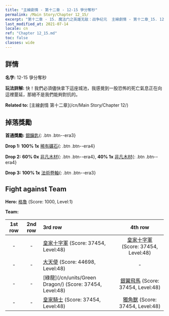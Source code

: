 ```yaml
---
title: "主線劇情 - 第十二章 - 12-15 爭分奪秒"
permalink: /Main Story/Chapter 12_15/
excerpt: "第十二章 - 15. 魔法门之英雄无敌：战争纪元  主線劇情 - 第十二章_15. 12-15 爭分奪秒"
last_modified_at: 2021-07-14
locale: cn
ref: "Chapter 12_15.md"
toc: false
classes: wide
---
```


## 詳情

 **名字:** 12-15 爭分奪秒

 **玩法詳解:** 快！我們必須儘快拿下這座城池，我感覺到一股恐怖的死亡氣息正在向這裡蔓延，那絕不是我們能夠對抗的。

 **Related to:** [主線劇情 第十二章](/cn/Main Story/Chapter 12/)

## 掉落獎勵

 **首通獎勵:** [銀鑰匙](/cn/Items/con_693/){: .btn .btn--era3}

 **Drop 1:** **100% 1x** [稀有礦石](/cn/Items/mat_40/){: .btn .btn--era4}

 **Drop 2:** **60% 0x** [非凡木材](/cn/Items/mat_34/){: .btn .btn--era4}, **40% 1x** [非凡木材](/cn/Items/mat_34/){: .btn .btn--era4}

 **Drop 3:** **100% 1x** [法術卷軸](/cn/Items/con_694/){: .btn .btn--era3}


## Fight against Team
 **Hero:** [格魯](/cn/heroes/Gelu/) (Score: 1000, Level:1)

 **Team:**


  | 1st row | 2nd row | 3rd row | 4th row |
  |:----:|:----:|:----|:----:|
  | - | - | [皇家十字軍](/cn/units/Swordsman/) (Score: 37454, Level:48)  | [皇家十字軍](/cn/units/Swordsman/) (Score: 37454, Level:48)  |
  | - | - | [大天使](/cn/units/Angel/) (Score: 44698, Level:48)  | - |
  | - | - | [綠龍](/cn/units/Green Dragon/) (Score: 37454, Level:48)  | [銀翼飛馬](/cn/units/Pegasus/) (Score: 37454, Level:48)  |
  | - | - | [皇家騎士](/cn/units/Cavalier/) (Score: 37454, Level:48)  | [獨角獸](/cn/units/Unicorn/) (Score: 37454, Level:48)  |


